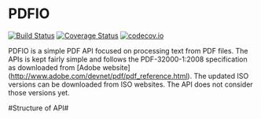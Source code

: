 # PDFIO

[![Build Status](https://travis-ci.org/sambitdash/PDFIO.jl.svg?branch=master)](https://travis-ci.org/sambitdash/PDFIO.jl)
[![Coverage Status](https://coveralls.io/repos/sambitdash/PDFIO.jl/badge.svg?branch=master&service=github)](https://coveralls.io/github/sambitdash/PDFIO.jl?branch=master)
[![codecov.io](http://codecov.io/github/sambitdash/PDFIO.jl/coverage.svg?branch=master)](http://codecov.io/github/sambitdash/PDFIO.jl?branch=master)

PDFIO is a simple PDF API focused on processing text from PDF files. The
APIs is kept fairly simple and follows the PDF-32000-1:2008 specification as
downloaded from [Adobe website]
(http://www.adobe.com/devnet/pdf/pdf_reference.html). The updated ISO versions
can be downloaded from ISO websites. The API does not consider those versions
yet.

#Structure of API#
